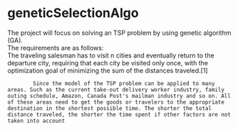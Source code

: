 # geneticSelectionAlgo
The project will focus on solving an TSP problem by using genetic algorithm (GA).                     
The requirements are as follows:                         
The traveling salesman has to visit n cities and eventually return to the departure city, requiring that each city be visited only once, with the optimization goal of minimizing the sum of the distances traveled.[1]

            Since the model of the TSP problem can be applied to many areas. Such as the current take-out delivery worker industry, family outing schedule, Amazon, Canada Post's mailman industry and so on. All of these areas need to get the goods or travelers to the appropriate destination in the shortest possible time. The shorter the total distance traveled, the shorter the time spent if other factors are not taken into account
